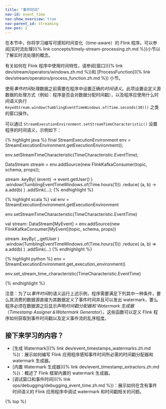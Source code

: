 ```yaml
---
title: "事件时间"
nav-id: event_time
nav-show_overview: true
nav-parent_id: streaming
nav-pos: 2
---
```

<!--
Licensed to the Apache Software Foundation (ASF) under one
or more contributor license agreements.  See the NOTICE file
distributed with this work for additional information
regarding copyright ownership.  The ASF licenses this file
to you under the Apache License, Version 2.0 (the
"License"); you may not use this file except in compliance
with the License.  You may obtain a copy of the License at

  http://www.apache.org/licenses/LICENSE-2.0

Unless required by applicable law or agreed to in writing,
software distributed under the License is distributed on an
"AS IS" BASIS, WITHOUT WARRANTIES OR CONDITIONS OF ANY
KIND, either express or implied.  See the License for the
specific language governing permissions and limitations
under the License.
-->

在本节中，你将学习编写可感知时间变化（time-aware）的 Flink 程序。可以参阅[实时流处理]({% link concepts/timely-stream-processing.zh.md %})小节以了解实时流处理的概念。

有关如何在 Flink 程序中使用时间特性，请参阅[窗口]({% link dev/stream/operators/windows.zh.md %})和 [ProcessFunction]({% link dev/stream/operators/process_function.zh.md %}) 小节。

使用*事件时间*处理数据之前需要在程序中设置正确的*时间语义*。此项设置会定义源数据的处理方式（例如：程序是否会对数据分配时间戳），以及程序应使用什么时间语义执行 `KeyedStream.window(TumblingEventTimeWindows.of(Time.seconds(30)))` 之类的窗口操作。

可以通过 `StreamExecutionEnvironment.setStreamTimeCharacteristic()` 设置程序的时间语义，示例如下：

<div class="codetabs" markdown="1">
<div data-lang="java" markdown="1">
{% highlight java %}
final StreamExecutionEnvironment env = StreamExecutionEnvironment.getExecutionEnvironment();

env.setStreamTimeCharacteristic(TimeCharacteristic.EventTime);

DataStream<MyEvent> stream = env.addSource(new FlinkKafkaConsumer<MyEvent>(topic, schema, props));

stream
    .keyBy( (event) -> event.getUser() )
    .window(TumblingEventTimeWindows.of(Time.hours(1)))
    .reduce( (a, b) -> a.add(b) )
    .addSink(...);
{% endhighlight %}
</div>
<div data-lang="scala" markdown="1">
{% highlight scala %}
val env = StreamExecutionEnvironment.getExecutionEnvironment

env.setStreamTimeCharacteristic(TimeCharacteristic.EventTime)

val stream: DataStream[MyEvent] = env.addSource(new FlinkKafkaConsumer[MyEvent](topic, schema, props))

stream
    .keyBy( _.getUser )
    .window(TumblingEventTimeWindows.of(Time.hours(1)))
    .reduce( (a, b) => a.add(b) )
    .addSink(...)
{% endhighlight %}
</div>
<div data-lang="python" markdown="1">
{% highlight python %}
env = StreamExecutionEnvironment.get_execution_environment()

env.set_stream_time_characteristic(TimeCharacteristic.EventTime)

{% endhighlight %}
</div>
</div>

注意：为了以*事件时间*的语义运行上述示例，程序需要满足下列其中一种条件，要么其消费的数据源直接为其数据定义了事件时间并且可以发出 watermark，要么程序必须在数据源之后显示声明*时间戳分配器和 Watermark 生成器*（*Timestamp Assigner＆Watermark Generator*）。这些函数可以定义 Flink 程序如何获取到事件时间戳以及定义事件流的乱序程度。

## 接下来学习的内容？

* [生成 Watermark]({% link dev/event_timestamps_watermarks.zh.md %})：展示如何编写 Flink 应用程序感知事件时间所必需的时间戳分配器和 watermark 生成器。
* [内置 Watermark 生成器]({% link dev/event_timestamp_extractors.zh.md %})：概述了 Flink 框架内置的 watermark 生成器。
* [调试窗口和事件时间]({% link ops/debugging/debugging_event_time.zh.md %})：展示如何在含有事件时间语义的 Flink 应用程序中调试 watermark 和时间戳相关的问题。

{% top %}

